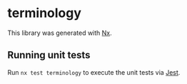 # terminology

This library was generated with [Nx](https://nx.dev).

## Running unit tests

Run `nx test terminology` to execute the unit tests via [Jest](https://jestjs.io).
